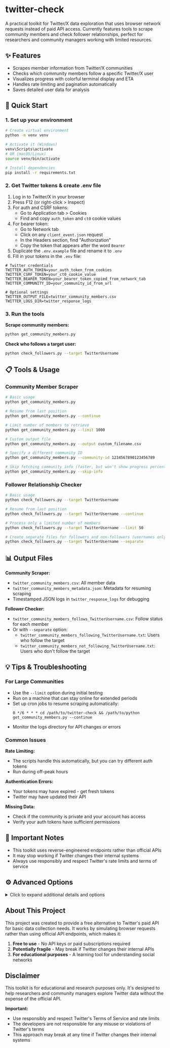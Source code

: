 # twitter-check

A practical toolkit for Twitter/X data exploration that uses browser network requests instead of paid API access. Currently features tools to scrape community members and check follower relationships, perfect for researchers and community managers working with limited resources.

## ✨ Features

- Scrapes member information from Twitter/X communities
- Checks which community members follow a specific Twitter/X user
- Visualizes progress with colorful terminal display and ETA
- Handles rate limiting and pagination automatically
- Saves detailed user data for analysis

## 🚀 Quick Start

### 1. Set up your environment

```bash
# Create virtual environment
python -m venv venv

# Activate it (Windows)
venv\Scripts\activate
# OR (macOS/Linux)
source venv/bin/activate

# Install dependencies
pip install -r requirements.txt
```

### 2. Get Twitter tokens & create .env file

1. Log in to Twitter/X in your browser
2. Press F12 (or right-click > Inspect)
3. For auth and CSRF tokens:
   - Go to Application tab > Cookies
   - Find and copy `auth_token` and `ct0` cookie values
4. For bearer token:
   - Go to Network tab 
   - Click on any `client_event.json` request
   - In the Headers section, find "Authorization"
   - Copy the token that appears after the word `Bearer`
5. Duplicate the `.env.example` file and rename it to `.env`
6. Fill in your tokens in the `.env` file:

```
# Twitter credentials
TWITTER_AUTH_TOKEN=your_auth_token_from_cookies
TWITTER_CSRF_TOKEN=your_ct0_cookie_value
TWITTER_BEARER_TOKEN=your_bearer_token_copied_from_network_tab
TWITTER_COMMUNITY_ID=your_community_id_from_url

# Optional settings
TWITTER_OUTPUT_FILE=twitter_community_members.csv
TWITTER_LOGS_DIR=twitter_response_logs
```

### 3. Run the tools

**Scrape community members:**
```bash
python get_community_members.py
```

**Check who follows a target user:**
```bash
python check_followers.py --target TwitterUsername
```

## 📋 Tools & Usage

### Community Member Scraper

```bash
# Basic usage
python get_community_members.py

# Resume from last position
python get_community_members.py --continue

# Limit number of members to retrieve
python get_community_members.py --limit 1000

# Custom output file
python get_community_members.py --output custom_filename.csv

# Specify a different community ID
python get_community_members.py --community-id 1234567890123456789

# Skip fetching community info (faster, but won't show progress percentage)
python get_community_members.py --skip-info
```

### Follower Relationship Checker

```bash
# Basic usage
python check_followers.py --target TwitterUsername

# Resume from last position
python check_followers.py --target TwitterUsername --continue

# Process only a limited number of members
python check_followers.py --target TwitterUsername --limit 50

# Create separate files for followers and non-followers (usernames only)
python check_followers.py --target TwitterUsername --separate
```

## 📊 Output Files

**Community Scraper:**
- `twitter_community_members.csv`: All member data
- `twitter_community_members_metadata.json`: Metadata for resuming scraping
- Timestamped JSON logs in `twitter_response_logs` for debugging

**Follower Checker:**
- `twitter_community_members_follows_TwitterUsername.csv`: Follow status for each member
- Or with `--separate` option:
  - `twitter_community_members_following_TwitterUsername.txt`: Users who follow the target
  - `twitter_community_members_not_following_TwitterUsername.txt`: Users who don't follow the target

## 💡 Tips & Troubleshooting

### For Large Communities

- Use the `--limit` option during initial testing
- Run on a machine that can stay online for extended periods
- Set up cron jobs to resume scraping automatically:
  ```
  0 */6 * * * cd /path/to/twitter-check && /path/to/python get_community_members.py --continue
  ```
- Monitor the logs directory for API changes or errors

### Common Issues

**Rate Limiting:**
- The scripts handle this automatically, but you can try different auth tokens
- Run during off-peak hours

**Authentication Errors:**
- Your tokens may have expired - get fresh tokens
- Twitter may have updated their API

**Missing Data:**
- Check if the community is private and your account has access
- Verify your auth tokens have sufficient permissions

## 🛑 Important Notes

- This toolkit uses reverse-engineered endpoints rather than official APIs
- It may stop working if Twitter changes their internal systems
- Always use responsibly and respect Twitter's rate limits and terms of service

## ⚙️ Advanced Options

<details>
<summary>Click to expand additional details and options</summary>

### Available Data Fields

The community member CSV includes:
- `id`: The user's Twitter/X ID
- `username`: The user's handle (screen_name)
- `name`: The user's display name
- `protected`: Whether the account is protected
- `verified`: Whether the account is verified (legacy)
- `is_blue_verified`: Whether the account has Blue verification
- `profile_image_url`: URL to the profile image
- `community_role`: Role in the community (member, moderator, admin)
- `followers_count`: Number of followers
- `following_count`: Number of accounts followed
- `statuses_count`: Number of tweets/posts
- `location`: User's location (if provided)
- `created_at`: When the account was created

### Performance Features

- Automatic cursor tracking for pagination
- Rate limit detection and handling
- Detailed progress statistics
- Resumable sessions
- Duplicate prevention
</details>

## About This Project

This project was created to provide a free alternative to Twitter's paid API for basic data collection needs. It works by simulating browser requests rather than using official API endpoints, which makes it:

1. **Free to use** - No API keys or paid subscriptions required
2. **Potentially fragile** - May break if Twitter changes their internal APIs
3. **For educational purposes** - A learning tool for understanding social networks

## Disclaimer

This toolkit is for educational and research purposes only. It's designed to help researchers and community managers explore Twitter data without the expense of the official API.

**Important:**
- Use responsibly and respect Twitter's Terms of Service and rate limits
- The developers are not responsible for any misuse or violations of Twitter's terms
- This approach may break at any time if Twitter changes their internal systems
